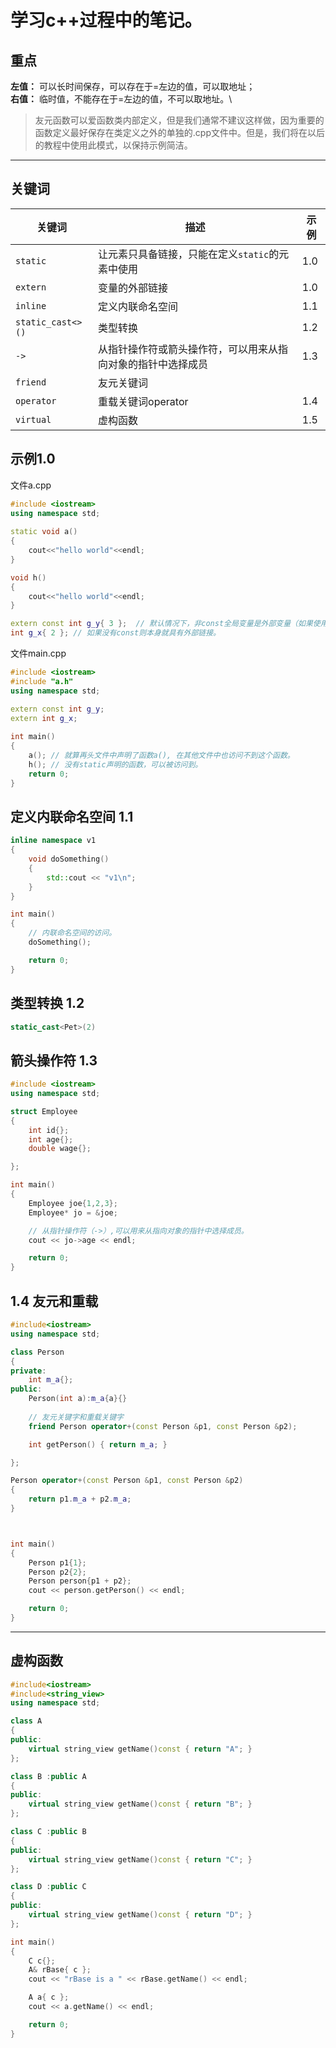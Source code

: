 # 学习c++过程中的笔记。

## 重点
**左值：** 可以长时间保存，可以存在于=左边的值，可以取地址；\
**右值：** 临时值，不能存在于=左边的值，不可以取地址。\

> 友元函数可以爱函数类内部定义，但是我们通常不建议这样做，因为重要的函数定义最好保存在类定义之外的单独的.cpp文件中。但是，我们将在以后的教程中使用此模式，以保持示例简洁。

----
## 关键词
|关键词|描述|示例|
|----|----|----|
|`static`|让元素只具备链接，只能在定义`static`的元素中使用|1.0|
|`extern`|变量的外部链接|1.0|
|`inline`|定义内联命名空间|1.1|
|`static_cast<>()`|类型转换|1.2|
|`->`|从指针操作符或箭头操作符，可以用来从指向对象的指针中选择成员|1.3|
|`friend`|友元关键词||1.4|
|`operator`|重载关键词operator|1.4|
|`virtual`|虚构函数|1.5|


## 示例1.0
文件a.cpp
```cpp
#include <iostream>
using namespace std;
    
static void a()
{
    cout<<"hello world"<<endl;
}

void h()
{
    cout<<"hello world"<<endl;
}

extern const int g_y{ 3 };  // 默认情况下，非const全局变量是外部变量（如果使用，则会忽略extern关键字）。
int g_x{ 2 }; // 如果没有const则本身就具有外部链接。
```

文件main.cpp
```cpp
#include <iostream>
#include "a.h"
using namespace std;

extern const int g_y;
extern int g_x;
    
int main()
{
    a(); // 就算再头文件中声明了函数a(), 在其他文件中也访问不到这个函数。
    h(); // 没有static声明的函数，可以被访问到。
    return 0;
}
```

## 定义内联命名空间 1.1
```cpp
inline namespace v1
{
    void doSomething()
    {
        std::cout << "v1\n";
    }
}

int main()
{
    // 内联命名空间的访问。
    doSomething();

    return 0;
}
```

## 类型转换 1.2
```cpp
static_cast<Pet>(2)
```

## 箭头操作符 1.3
```cpp
#include <iostream>
using namespace std;

struct Employee
{
    int id{};
    int age{};
    double wage{};

};

int main()
{
    Employee joe{1,2,3};
    Employee* jo = &joe;

    // 从指针操作符（->）,可以用来从指向对象的指针中选择成员。
    cout << jo->age << endl;

    return 0;
}
```

## 1.4 友元和重载
```cpp
#include<iostream>
using namespace std;

class Person
{
private:
    int m_a{};
public:
    Person(int a):m_a{a}{}
    
    // 友元关键字和重载关键字
    friend Person operator+(const Person &p1, const Person &p2);

    int getPerson() { return m_a; }

};

Person operator+(const Person &p1, const Person &p2)
{
    return p1.m_a + p2.m_a;
}



int main()
{
    Person p1{1};
    Person p2{2};
    Person person{p1 + p2};
    cout << person.getPerson() << endl;

    return 0;
}
```
----
## 虚构函数
```cpp
#include<iostream>
#include<string_view>
using namespace std;

class A
{
public:
	virtual string_view getName()const { return "A"; }
};

class B :public A
{
public:
	virtual string_view getName()const { return "B"; }
};

class C :public B
{
public:
	virtual string_view getName()const { return "C"; }
};

class D :public C
{
public:
	virtual string_view getName()const { return "D"; }
};

int main()
{
	C c{};
	A& rBase{ c };
	cout << "rBase is a " << rBase.getName() << endl;

	A a{ c };
	cout << a.getName() << endl;

	return 0;
}
```
